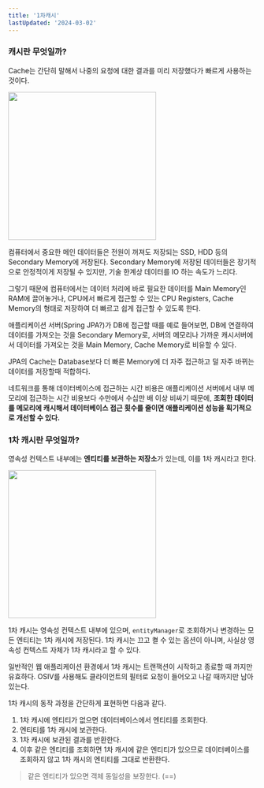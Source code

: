 ```yaml
---
title: '1차캐시'
lastUpdated: '2024-03-02'
---
```


### 캐시란 무엇일까?

Cache는 간단히 말해서 나중의 요청에 대한 결과를 미리 저장했다가 빠르게 사용하는 것이다. 

<img height=300px src="https://user-images.githubusercontent.com/81006587/210162267-b3750dbc-b5fd-4fb0-b12b-edad4cf03dbc.png"/>

컴퓨터에서 중요한 메인 데이터들은 전원이 꺼져도 저장되는 SSD, HDD 등의 Secondary Memory에 저장된다. Secondary Memory에 저장된 데이터들은 장기적으로 안정적이게 저장될 수 있지만, 기술 한계상 데이터를 IO 하는 속도가 느리다.

그렇기 때문에 컴퓨터에서는 데이터 처리에 바로 필요한 데이터를 Main Memory인 RAM에 끌어놓거나, CPU에서 빠르게 접근할 수 있는 CPU Registers, Cache Memory의 형태로 저장하여 더 빠르고 쉽게 접근할 수 있도록 한다.

애플리케이션 서버(Spring JPA?)가 DB에 접근할 때를 예로 들어보면, DB에 연결하여 데이터를 가져오는 것을 Secondary Memory로, 서버의 메모리나 가까운 캐시서버에서 데이터를 가져오는 것을 Main Memory, Cache Memory로 비유할 수 있다.

JPA의 Cache는 Database보다 더 빠른 Memory에 더 자주 접근하고 덜 자주 바뀌는 데이터를 저장할때 적합하다.

네트워크를 통해 데이터베이스에 접근하는 시간 비용은 애플리케이션 서버에서 내부 메모리에 접근하는 시간 비용보다 수만에서 수십만 배 이상 비싸기 때문에, **조회한 데이터를 메모리에 캐시해서 데이터베이스 접근 횟수를 줄이면 애플리케이션 성능을 획기적으로 개선할 수 있다.**

### 1차 캐시란 무엇일까?

영속성 컨텍스트 내부에는 **엔티티를 보관하는 저장소**가 있는데, 이를 1차 캐시라고 한다.

<img height=300px src="https://user-images.githubusercontent.com/81006587/210162546-9744fad9-f0ee-43df-bdd0-7e13b844b269.png"/>

1차 캐시는 영속성 컨텍스트 내부에 있으며, `entityManager`로 조회하거나 변경하는 모든 엔티티는 1차 캐시에 저장된다.
1차 캐시는 끄고 켤 수 있는 옵션이 아니며, 사실상 영속성 컨텍스트 자체가 1차 캐시라고 할 수 있다.

일반적인 웹 애플리케이션 환경에서 1차 캐시는 트랜잭션이 시작하고 종료할 때 까지만 유효하다. OSIV를 사용해도 클라이언트의 필터로 요청이 들어오고 나갈 때까지만 남아있는다.

1차 캐시의 동작 과정을 간단하게 표현하면 다음과 같다.

1. 1차 캐시에 엔티티가 없으면 데이터베이스에서 엔티티를 조회한다.
2. 엔티티를 1차 캐시에 보관한다.
3. 1차 캐시에 보관된 결과를 반환한다.
4. 이후 같은 엔티티를 조회하면 1차 캐시에 같은 엔티티가 있으므로 데이터베이스를 조회하지 않고 1차 캐시의 엔티티를 그대로 반환한다.

> 같은 엔티티가 있으면 객체 동일성을 보장한다. (==)